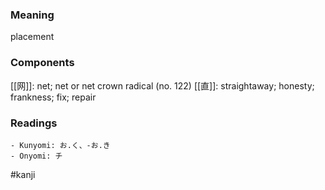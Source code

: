 ### Meaning

placement

### Components

[[网]]: net; net or net crown radical (no. 122) [[直]]: straightaway; honesty; frankness; fix; repair

### Readings

```
- Kunyomi: お.く、-お.き
- Onyomi: チ
```

#kanji